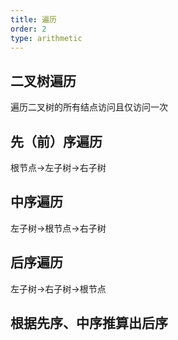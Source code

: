 ```yaml
---
title: 遍历
order: 2
type: arithmetic
---
```

## 二叉树遍历
遍历二叉树的所有结点访问且仅访问一次

## 先（前）序遍历
根节点->左子树->右子树

## 中序遍历
左子树->根节点->右子树

## 后序遍历
左子树->右子树->根节点

## 根据先序、中序推算出后序
